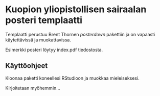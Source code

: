 # Kuopion yliopistollisen sairaalan posteri templaatti

Templaatti perustuu Brent Thornen *posterdown* pakettiin ja on vapaasti käytettävissä ja muokattavissa.

Esimerkki posteri löytyy index.pdf tiedostosta.

## Käyttöohjeet

Kloonaa paketti koneellesi RStudioon ja muokkaa mieleiseksesi.

Kirjoitetaan myöhemmin...

